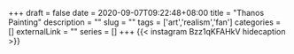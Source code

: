 +++
draft = false
date = 2020-09-07T09:22:48+08:00
title = "Thanos Painting"
description = ""
slug = ""
tags = ['art','realism','fan']
categories = []
externalLink = ""
series = []
+++
{{< instagram Bzz1qKFAHkV hidecaption >}}
